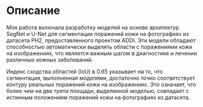 # Описание
Моя работа включала разработку моделей на основе архитектур SegNet и U-Net для сегментации поражений кожи на фотографиях из датасета PH2, предоставленного проектом ADDI. Эти модели обладают способностью автоматически выделять области с поражениями кожи на изображениях, что является важным шагом в диагностике и лечении различных кожных заболеваний.

Индекс сходства областей (IoU) в 0.65 указывает на то, что сегментация, выполненная моделями, достаточно точно соответствует контуру реальных поражений кожи на изображениях. Это означает, что более чем на две трети площади, выделенной моделью, совпадает с истинным положением поражений кожи на фотографиях из датасета.
